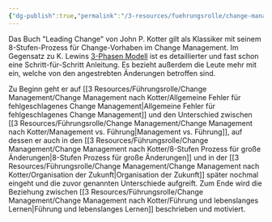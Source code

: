 ```yaml
---
{"dg-publish":true,"permalink":"/3-resources/fuehrungsrolle/change-management/change-management-nach-kotter/change-management-nach-kotter/","created":"2024-06-23T19:53:51.991+02:00","updated":"2024-05-27T08:21:02.694+02:00"}
---
```



Das Buch "Leading Change" von John P. Kotter gilt als Klassiker mit seinem 8-Stufen-Prozess für Change-Vorhaben im Change Management. Im Gegensatz zu K. Lewins [3-Phasen Modell](https://de.wikipedia.org/wiki/3-Phasen-Modell_von_Lewin) ist es detaillierter und fast schon eine Schritt-für-Schritt Anleitung. Es bezieht außerdem die Leute mehr mit ein, welche von den angestrebten Änderungen betroffen sind.

Zu Beginn geht er auf [[3 Resources/Führungsrolle/Change Management/Change Management nach Kotter/Allgemeine Fehler für fehlgeschlagenes Change Management\|Allgemeine Fehler für fehlgeschlagenes Change Management]] und den Unterschied zwischen [[3 Resources/Führungsrolle/Change Management/Change Management nach Kotter/Management vs. Führung\|Management vs. Führung]], auf dessen er auch in den [[3 Resources/Führungsrolle/Change Management/Change Management nach Kotter/8-Stufen Prozess für große Änderungen\|8-Stufen Prozess für große Änderungen]] und in der [[3 Resources/Führungsrolle/Change Management/Change Management nach Kotter/Organisation der Zukunft\|Organisation der Zukunft]] später nochmal eingeht und die zuvor genannten Unterschiede aufgreift. Zum Ende wird die Beziehung zwischen [[3 Resources/Führungsrolle/Change Management/Change Management nach Kotter/Führung und lebenslanges Lernen\|Führung und lebenslanges Lernen]] beschrieben und motiviert.


